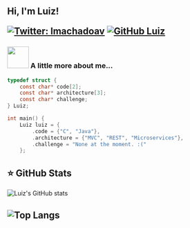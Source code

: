 <h2> Hi, I'm Luiz! 

</em></p>

[![Twitter: lmachadoav](https://img.shields.io/twitter/follow/lmachadoav?style=social)](https://twitter.com/lmachadoav)
[![GitHub Luiz](https://img.shields.io/github/followers/sudoaptgetmach?label=follow&style=social)](https://github.com/sudoaptgetmach)


### <img src="https://media.giphy.com/media/VgCDAzcKvsR6OM0uWg/giphy.gif" width="50"> A little more about me...  

```c
typedef struct {
    const char* code[2];
    const char* architecture[3];
    const char* challenge;
} Luiz;

int main() {
    Luiz luiz = {
        .code = {"C", "Java"},
        .architecture = {"MVC", "REST", "Microservices"},
        .challenge = "None at the moment. :("
    };
```

## ⭐ GitHub Stats

![Luiz's GitHub stats](https://github-readme-stats.vercel.app/api?username=sudoaptgetmach&show_icons=true&theme=transparent)

![Top Langs](https://github-readme-stats.vercel.app/api/top-langs/?username=sudoaptgetmach&langs_count=5&theme=transparent)
---
